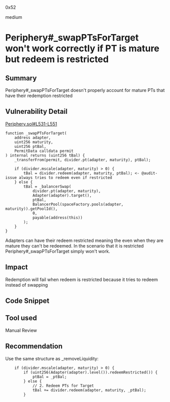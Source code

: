 0x52

medium

# Periphery#_swapPTsForTarget won't work correctly if PT is mature but redeem is restricted

## Summary

Periphery#_swapPTsForTarget doesn't properly account for mature PTs that have their redemption restricted

## Vulnerability Detail

[Periphery.sol#L531-L551](https://github.com/sherlock-audit/2023-03-sense/blob/main/sense-v1/pkg/core/src/Periphery.sol#L531-L551)

    function _swapPTsForTarget(
        address adapter,
        uint256 maturity,
        uint256 ptBal,
        PermitData calldata permit
    ) internal returns (uint256 tBal) {
        _transferFrom(permit, divider.pt(adapter, maturity), ptBal);

        if (divider.mscale(adapter, maturity) > 0) {
            tBal = divider.redeem(adapter, maturity, ptBal); <- @audit-issue always tries to redeem even if restricted
        } else {
            tBal = _balancerSwap(
                divider.pt(adapter, maturity),
                Adapter(adapter).target(),
                ptBal,
                BalancerPool(spaceFactory.pools(adapter, maturity)).getPoolId(),
                0,
                payable(address(this))
            );
        }
    }

Adapters can have their redeem restricted meaning the even when they are mature they can't be redeemed. In the scenario that it is restricted Periphery#_swapPTsForTarget simply won't work.

## Impact

Redemption will fail when redeem is restricted because it tries to redeem instead of swapping

## Code Snippet

## Tool used

Manual Review

## Recommendation

Use the same structure as _removeLiquidity:

        if (divider.mscale(adapter, maturity) > 0) {
            if (uint256(Adapter(adapter).level()).redeemRestricted()) {
                ptBal = _ptBal;
            } else {
                // 2. Redeem PTs for Target
                tBal += divider.redeem(adapter, maturity, _ptBal);
            }